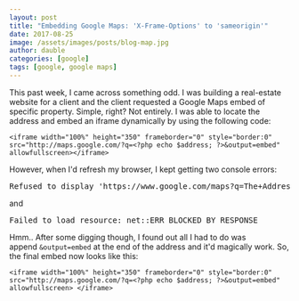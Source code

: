 ```yaml
---
layout: post
title: "Embedding Google Maps: 'X-Frame-Options' to 'sameorigin'"
date: 2017-08-25
image: /assets/images/posts/blog-map.jpg
author: dauble
categories: [google]
tags: [google, google maps]
---
```

This past week, I came across something odd. I was building a real-estate website for a client and the client requested a Google Maps embed of specific property. Simple, right? Not entirely. I was able to locate the address and embed an iframe dynamically by using the following code:

```
<iframe width="100%" height="350" frameborder="0" style="border:0" src="http://maps.google.com/?q=<?php echo $address; ?>&output=embed" allowfullscreen></iframe>
```

However, when I'd refresh my browser, I kept getting two console errors:

<pre>Refused to display 'https://www.google.com/maps?q=The+Address' in a frame because it set 'X-Frame-Options' to 'sameorigin'.</pre>

and
<pre>Failed to load resource: net::ERR_BLOCKED_BY_RESPONSE</pre>

Hmm.. After some digging though, I found out all I had to do was append `&output=embed` at the end of the address and it'd magically work. So, the final embed now looks like this:

```
<iframe width="100%" height="350" frameborder="0" style="border:0" src="http://maps.google.com/?q=<?php echo $address; ?>&output=embed" allowfullscreen> </iframe>
```
